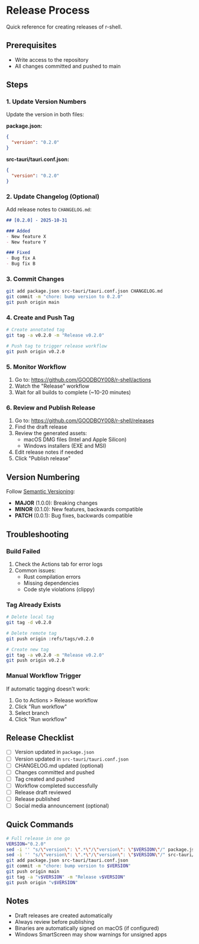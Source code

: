 # Release Process

Quick reference for creating releases of r-shell.

## Prerequisites

- Write access to the repository
- All changes committed and pushed to main

## Steps

### 1. Update Version Numbers

Update the version in both files:

**package.json:**
```json
{
  "version": "0.2.0"
}
```

**src-tauri/tauri.conf.json:**
```json
{
  "version": "0.2.0"
}
```

### 2. Update Changelog (Optional)

Add release notes to `CHANGELOG.md`:

```markdown
## [0.2.0] - 2025-10-31

### Added
- New feature X
- New feature Y

### Fixed
- Bug fix A
- Bug fix B
```

### 3. Commit Changes

```bash
git add package.json src-tauri/tauri.conf.json CHANGELOG.md
git commit -m "chore: bump version to 0.2.0"
git push origin main
```

### 4. Create and Push Tag

```bash
# Create annotated tag
git tag -a v0.2.0 -m "Release v0.2.0"

# Push tag to trigger release workflow
git push origin v0.2.0
```

### 5. Monitor Workflow

1. Go to: https://github.com/GOODBOY008/r-shell/actions
2. Watch the "Release" workflow
3. Wait for all builds to complete (~10-20 minutes)

### 6. Review and Publish Release

1. Go to: https://github.com/GOODBOY008/r-shell/releases
2. Find the draft release
3. Review the generated assets:
   - macOS DMG files (Intel and Apple Silicon)
   - Windows installers (EXE and MSI)
4. Edit release notes if needed
5. Click "Publish release"

## Version Numbering

Follow [Semantic Versioning](https://semver.org/):

- **MAJOR** (1.0.0): Breaking changes
- **MINOR** (0.1.0): New features, backwards compatible
- **PATCH** (0.0.1): Bug fixes, backwards compatible

## Troubleshooting

### Build Failed

1. Check the Actions tab for error logs
2. Common issues:
   - Rust compilation errors
   - Missing dependencies
   - Code style violations (clippy)

### Tag Already Exists

```bash
# Delete local tag
git tag -d v0.2.0

# Delete remote tag
git push origin :refs/tags/v0.2.0

# Create new tag
git tag -a v0.2.0 -m "Release v0.2.0"
git push origin v0.2.0
```

### Manual Workflow Trigger

If automatic tagging doesn't work:

1. Go to Actions > Release workflow
2. Click "Run workflow"
3. Select branch
4. Click "Run workflow"

## Release Checklist

- [ ] Version updated in `package.json`
- [ ] Version updated in `src-tauri/tauri.conf.json`
- [ ] CHANGELOG.md updated (optional)
- [ ] Changes committed and pushed
- [ ] Tag created and pushed
- [ ] Workflow completed successfully
- [ ] Release draft reviewed
- [ ] Release published
- [ ] Social media announcement (optional)

## Quick Commands

```bash
# Full release in one go
VERSION="0.2.0"
sed -i '' "s/\"version\": \".*\"/\"version\": \"$VERSION\"/" package.json
sed -i '' "s/\"version\": \".*\"/\"version\": \"$VERSION\"/" src-tauri/tauri.conf.json
git add package.json src-tauri/tauri.conf.json
git commit -m "chore: bump version to $VERSION"
git push origin main
git tag -a "v$VERSION" -m "Release v$VERSION"
git push origin "v$VERSION"
```

## Notes

- Draft releases are created automatically
- Always review before publishing
- Binaries are automatically signed on macOS (if configured)
- Windows SmartScreen may show warnings for unsigned apps
